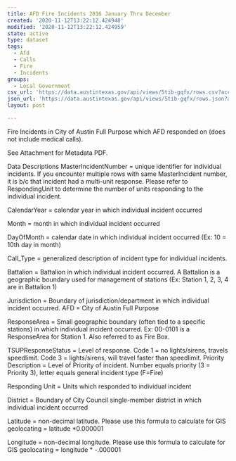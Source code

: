 ```yaml
---
title: AFD Fire Incidents 2016 January Thru December
created: '2020-11-12T13:22:12.424948'
modified: '2020-11-12T13:22:12.424959'
state: active
type: dataset
tags:
  - Afd
  - Calls
  - Fire
  - Incidents
groups:
  - Local Government
csv_url: 'https://data.austintexas.gov/api/views/5tib-gqfx/rows.csv?accessType=DOWNLOAD'
json_url: 'https://data.austintexas.gov/api/views/5tib-gqfx/rows.json?accessType=DOWNLOAD'
layout: post

---
```

Fire Incidents in City of Austin Full Purpose which AFD responded on (does not include medical calls).

See Attachment for Metadata PDF. 

Data Descriptions
MasterIncidentNumber = unique identifier for individual incidents. If you encounter multiple rows with same MasterIncident number, it is b/c that incident had a multi-unit response.  Please refer to RespondingUnit to determine the number of units responding to the individual incident.
 
CalendarYear = calendar year in which individual incident occurred

Month = month in which individual incident occurred

DayOfMonth = calendar date in which individual incident occurred (Ex: 10 = 10th day in month)

Call_Type = generalized description of incident type for individual incidents. 

Battalion = Battalion in which individual incident occurred. A Battalion is a geographic boundary used for management of stations (Ex: Station 1, 2, 3, 4 are in Battalion 1)

Jurisdiction = Boundary of jurisdiction/department in which individual incident occurred. AFD = City of Austin Full Purpose 

ResponseArea = Small geographic boundary (often tied to a specific stations) in which individual incident occurred. Ex: 00-0101 is a ResponseArea for Station 1.  Also referred to as Fire Box.

TSUPResponseStatus = Level of response.  Code 1 = no lights/sirens, travels speedlimit.  Code 3 = lights/sirens, will travel faster than speedlimit.
Priority Description = Level of Priority of incident. Number equals priority (3 = Priority 3), letter equals general incident type (F=Fire)

Responding Unit = Units which responded to individual incident 

District = Boundary of City Council single-member district in which individual incident occurred

Latitude = non-decimal latitude.  Please use this formula to calculate for GIS geolocating = latitude *0.000001

Longitude = non-decimal longitude.  Please use this formula to calculate for GIS geolocating = longitude * -.000001
